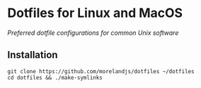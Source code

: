 # Dotfiles for Linux and MacOS

*Preferred dotfile configurations for common Unix software*

## Installation

```
git clone https://github.com/morelandjs/dotfiles ~/dotfiles
cd dotfiles && ./make-symlinks
```


